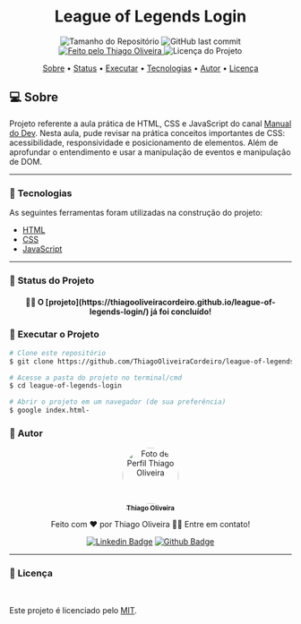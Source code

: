 <h1 align="center">League of Legends Login </h1>
<!-- <img alt="Proffy" src="./github/banner.png"> -->
<p align="center">
  <img alt="Tamanho do Repositório" src="https://img.shields.io/github/repo-size/ThiagoOliveiraCordeiro/league-of-legends-login?style=for-the-badge">
  <img alt="GitHub last commit" src="https://img.shields.io/github/last-commit/ThiagoOliveiraCordeiro/league-of-legends-login?style=for-the-badge">
  <a href="https://github.com/ThiagoOliveiraCordeiro">
    <img alt="Feito pelo Thiago Oliveira" src="https://img.shields.io/badge/feito%20por-Thiago Oliveira-%237519C1?style=for-the-badge">
  </a>
  <img alt="Licença do Projeto" src="https://img.shields.io/cocoapods/l/m?style=for-the-badge"/>
<p>

<p align="center">
 <a href="#computer-sobre">Sobre</a> •
 <a href="#triangular_ruler-status-do-projeto">Status</a> •
 <a href="#dvd-executar-o-projeto">Executar</a> •
 <a href="#hammer-tecnologias">Tecnologias</a> •
 <a href="#boy-autor">Autor</a> •
 <a href="#page_facing_up-licença">Licença</a>
</p>

## :computer: Sobre

Projeto referente a aula prática de HTML, CSS e JavaScript do canal [Manual do Dev](https://www.youtube.com/c/ManualdoDev). Nesta aula, pude revisar na prática conceitos importantes de CSS: acessibilidade, responsividade e posicionamento de elementos. Além de aprofundar o entendimento e usar a manipulação de eventos e manipulação de DOM. 

---
### :hammer: **Tecnologias**

As seguintes ferramentas foram utilizadas na construção do projeto:

- [HTML](https://developer.mozilla.org/pt-BR/docs/Web/HTML)
- [CSS](https://developer.mozilla.org/pt-BR/docs/Web/CSS)
- [JavaScript](https://www.javascript.com/)

---
### :triangular_ruler: **Status do Projeto**

<h4 align="center"> 
	👨‍🏫 O [projeto](https://thiagooliveiracordeiro.github.io/league-of-legends-login/) já foi concluído!
</h4>

### :dvd: **Executar o Projeto**

```bash
# Clone este repositório
$ git clone https://github.com/ThiagoOliveiraCordeiro/league-of-legends-login.git

# Acesse a pasta do projeto no terminal/cmd
$ cd league-of-legends-login

# Abrir o projeto em um navegador (de sua preferência)
$ google index.html-
```

### :boy: **Autor**

<div align="center">
<a href="https://github.com/ThiagoOliveiraCordeiro">
 <img style="border-radius: 50%;" src="https://avatars.githubusercontent.com/u/59898828?s=400&u=5fe84d654a8162d448d5743f9e8eb3506f20102c&v=4" width="100px;" alt="Foto de Perfil Thiago Oliveira"/>
 <br />
 <sub><b>Thiago Oliveira</b></sub></a>

Feito com ❤️ por Thiago Oliveira 👋🏽 Entre em contato!

[![Linkedin Badge](https://img.shields.io/badge/-Thiago_Oliveira-blue?style=flat-square&logo=Linkedin&logoColor=white&link=https://www.linkedin.com/in/thiago-de-oliveira-cordeiro-32562b1b6/)](https://www.linkedin.com/in/thiago-de-oliveira-cordeiro-32562b1b6/)
[![Github Badge](https://img.shields.io/badge/-Thiago_Oliveira-000?style=flat-square&logo=Github&logoColor=white&link=https://github.com/ThiagoOliveiraCordeiro)](https://github.com/ThiagoOliveiraCordeiro)
</div>

---
### :page_facing_up: **Licença**

<br />

Este projeto é licenciado pelo [MIT](./LICENSE).
